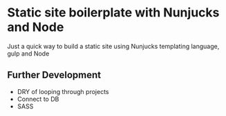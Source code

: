 # Static site boilerplate with Nunjucks and Node

Just a quick way to build a static site using Nunjucks templating language, gulp and Node

## Further Development

- DRY of looping through projects
- Connect to DB
- SASS
